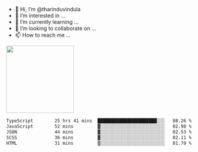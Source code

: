 - 👋 Hi, I’m @tharinduvindula
- 👀 I’m interested in ...
- 🌱 I’m currently learning ...
- 💞️ I’m looking to collaborate on ...
- 📫 How to reach me ...

<!---
tharinduvindula/tharinduvindula is a ✨ special ✨ repository because its `README.md` (this file) appears on your GitHub profile.
You can click the Preview link to take a look at your changes.
--->

<img height="180em" src="https://github-readme-stats.vercel.app/api?username=tharinduvindula&show_icons=true&hide_border=false&&count_private=true&include_all_commits=true" />


<!--START_SECTION:waka-->

```txt
TypeScript        25 hrs 41 mins  ██████████████████████░░░   88.26 %
JavaScript        52 mins         ▓░░░░░░░░░░░░░░░░░░░░░░░░   02.98 %
JSON              44 mins         ▓░░░░░░░░░░░░░░░░░░░░░░░░   02.53 %
SCSS              36 mins         ▓░░░░░░░░░░░░░░░░░░░░░░░░   02.11 %
HTML              31 mins         ▒░░░░░░░░░░░░░░░░░░░░░░░░   01.79 %
```

<!--END_SECTION:waka-->
